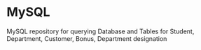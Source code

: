 # MySQL
MySQL repository for querying  Database and Tables for  Student, Department, Customer, Bonus, Department designation
